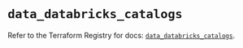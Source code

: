 # `data_databricks_catalogs`

Refer to the Terraform Registry for docs: [`data_databricks_catalogs`](https://registry.terraform.io/providers/databricks/databricks/1.37.0/docs/data-sources/catalogs).

